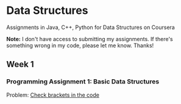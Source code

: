 # Data Structures
Assignments in Java, C++, Python for Data Structures on Coursera 

<strong>Note:</strong> I don't have access to submitting my assignments. If there's something wrong in my code, please let me know. Thanks!

## Week 1
### Programming Assignment 1: Basic Data Structures
Problem: [Check brackets in the code](https://github.com/akueisara/data-structures/tree/master/week%201/check_brackets_in_code) </br>
